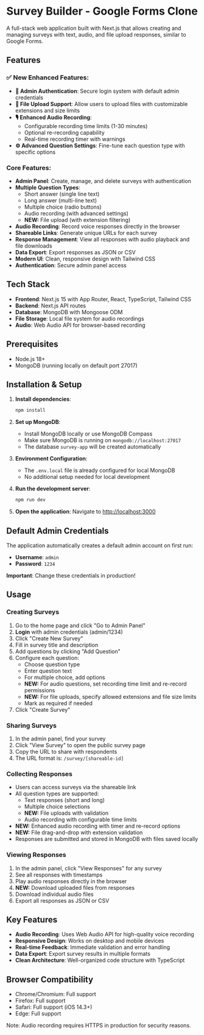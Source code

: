 # Survey Builder - Google Forms Clone

A full-stack web application built with Next.js that allows creating and managing surveys with text, audio, and file upload responses, similar to Google Forms.

## Features

### ✅ **New Enhanced Features:**
- **🔐 Admin Authentication**: Secure login system with default admin credentials
- **📁 File Upload Support**: Allow users to upload files with customizable extensions and size limits
- **🎙️ Enhanced Audio Recording**: 
  - Configurable recording time limits (1-30 minutes)
  - Optional re-recording capability
  - Real-time recording timer with warnings
- **⚙️ Advanced Question Settings**: Fine-tune each question type with specific options

### **Core Features:**
- **Admin Panel**: Create, manage, and delete surveys with authentication
- **Multiple Question Types**: 
  - Short answer (single line text)
  - Long answer (multi-line text) 
  - Multiple choice (radio buttons)
  - Audio recording (with advanced settings)
  - **NEW:** File upload (with extension filtering)
- **Audio Recording**: Record voice responses directly in the browser
- **Shareable Links**: Generate unique URLs for each survey
- **Response Management**: View all responses with audio playback and file downloads
- **Data Export**: Export responses as JSON or CSV
- **Modern UI**: Clean, responsive design with Tailwind CSS
- **Authentication**: Secure admin panel access

## Tech Stack

- **Frontend**: Next.js 15 with App Router, React, TypeScript, Tailwind CSS
- **Backend**: Next.js API routes
- **Database**: MongoDB with Mongoose ODM
- **File Storage**: Local file system for audio recordings
- **Audio**: Web Audio API for browser-based recording

## Prerequisites

- Node.js 18+ 
- MongoDB (running locally on default port 27017)

## Installation & Setup

1. **Install dependencies**:
   ```bash
   npm install
   ```

2. **Set up MongoDB**:
   - Install MongoDB locally or use MongoDB Compass
   - Make sure MongoDB is running on `mongodb://localhost:27017`
   - The database `survey-app` will be created automatically

3. **Environment Configuration**:
   - The `.env.local` file is already configured for local MongoDB
   - No additional setup needed for local development

4. **Run the development server**:
   ```bash
   npm run dev
   ```

5. **Open the application**:
   Navigate to [http://localhost:3000](http://localhost:3000)

## Default Admin Credentials

The application automatically creates a default admin account on first run:

- **Username**: `admin`
- **Password**: `1234`

**Important**: Change these credentials in production!

## Usage

### Creating Surveys

1. Go to the home page and click "Go to Admin Panel"
2. **Login** with admin credentials (admin/1234)
3. Click "Create New Survey"
4. Fill in survey title and description
5. Add questions by clicking "Add Question"
6. Configure each question:
   - Choose question type
   - Enter question text
   - For multiple choice, add options
   - **NEW:** For audio questions, set recording time limit and re-record permissions
   - **NEW:** For file uploads, specify allowed extensions and file size limits
   - Mark as required if needed
7. Click "Create Survey"

### Sharing Surveys

1. In the admin panel, find your survey
2. Click "View Survey" to open the public survey page
3. Copy the URL to share with respondents
4. The URL format is: `/survey/[shareable-id]`

### Collecting Responses

- Users can access surveys via the shareable link
- All question types are supported:
  - Text responses (short and long)
  - Multiple choice selections
  - **NEW:** File uploads with validation
  - Audio recording with configurable time limits
- **NEW:** Enhanced audio recording with timer and re-record options
- **NEW:** File drag-and-drop with extension validation
- Responses are submitted and stored in MongoDB with files saved locally

### Viewing Responses

1. In the admin panel, click "View Responses" for any survey
2. See all responses with timestamps
3. Play audio responses directly in the browser
4. **NEW:** Download uploaded files from responses
5. Download individual audio files
6. Export all responses as JSON or CSV

## Key Features

- **Audio Recording**: Uses Web Audio API for high-quality voice recording
- **Responsive Design**: Works on desktop and mobile devices
- **Real-time Feedback**: Immediate validation and error handling
- **Data Export**: Export survey results in multiple formats
- **Clean Architecture**: Well-organized code structure with TypeScript

## Browser Compatibility

- Chrome/Chromium: Full support
- Firefox: Full support
- Safari: Full support (iOS 14.3+)
- Edge: Full support

Note: Audio recording requires HTTPS in production for security reasons.